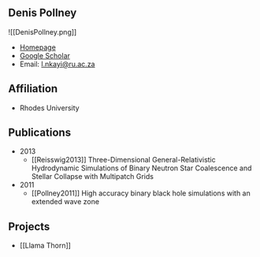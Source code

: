 ## Denis Pollney

![[DenisPollney.png]]

- [Homepage](https://www.ru.ac.za/mathematics/people/staff/denispollney/)
- [Google Scholar](https://scholar.google.com/citations?hl=en&user=lOK_rucAAAAJ&view_op=list_works)
- Email: l.nkayi@ru.ac.za

## Affiliation

- Rhodes University

## Publications

- 2013
	- [[Reisswig2013]] Three-Dimensional General-Relativistic Hydrodynamic Simulations of Binary Neutron Star Coalescence and Stellar Collapse with Multipatch Grids
- 2011
	- [[Pollney2011]] High accuracy binary black hole simulations with an extended wave zone

## Projects

- [[Llama Thorn]]